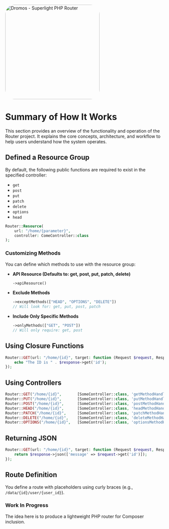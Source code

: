 <img src="http://dromos.pauldean.me/Dromos.png" alt="Dromos - Superlight PHP Router" height="300px" style="border-radius:30px">

# Summary of How It Works

This section provides an overview of the functionality and operation of the Router project. It explains the core concepts, architecture, and workflow to help users understand how the system operates.

## Defined a Resource Group

By default, the following public functions are required to exist in the specified controller:

- `get`
- `post`
- `put`
- `patch`
- `delete`
- `options`
- `head`

```php
Router::Resource(
    url: "/home/{parameter}", 
    controller: ComeController::class
); 
```

### Customizing Methods

You can define which methods to use with the resource group:

- **API Resource (Defaults to: get, post, put, patch, delete)**
  ```php
  ->apiResource()
  ```

- **Exclude Methods**
  ```php
  ->exceptMethods(["HEAD", "OPTIONS", "DELETE"])
  // Will look for: get, put, post, patch
  ```

- **Include Only Specific Methods**
  ```php
  ->onlyMethods(["GET", "POST"])
  // Will only require: get, post
  ```

## Using Closure Functions

```php
Router::GET(url: "/home/{id}", target: function (Request $request, Response $response) {
    echo "The ID is " . $response->get('id');
});
```

## Using Controllers

```php
Router::GET("/home/{id}",       [SomeController::class, 'getMethodHandler']);
Router::PUT("/home/{id}",       [SomeController::class, 'putMethodHandler']);
Router::POST("/home/{id}",      [SomeController::class, 'postMethodHandler']);
Router::HEAD("/home/{id}",      [SomeController::class, 'headMethodHandler']);
Router::PATCH("/home/{id}",     [SomeController::class, 'patchMethodHandler']);
Router::DELETE("/home/{id}",    [SomeController::class, 'deleteMethodHandler']);
Router::OPTIONS("/home/{id}",   [SomeController::class, 'optionsMethodHandler']);
```

## Returning JSON

```php
Router::GET(url: "/home/{id}", target: function (Request $request, Response $response) {
    return $response->json(['message' => $request->get('id')]);
});
```

## Route Definition

You define a route with placeholders using curly braces (e.g., `/data/{id}/user/{user_id}`).

### Work In Progress

The idea here is to produce a lightweight PHP router for Composer inclusion.
